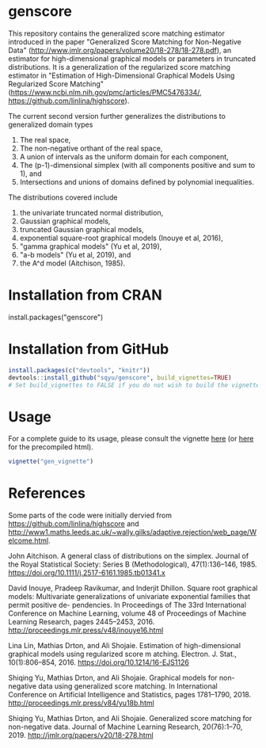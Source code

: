 # genscore
This repository contains the generalized score matching estimator introduced in the paper "Generalized Score Matching for Non-Negative Data" (http://www.jmlr.org/papers/volume20/18-278/18-278.pdf), an estimator for high-dimensional graphical models or parameters in truncated distributions. It is a generalization of the regularized score matching estimator in "Estimation of High-Dimensional Graphical Models Using Regularized Score Matching" (https://www.ncbi.nlm.nih.gov/pmc/articles/PMC5476334/, https://github.com/linlina/highscore).

The current second version further generalizes the distributions to generalized domain types 
1. The real space,
1. The non-negative orthant of the real space,
1. A union of intervals as the uniform domain for each component,
1. The (p-1)-dimensional simplex (with all components positive and sum to 1), and
1. Intersections and unions of domains defined by polynomial inequalities.

The distributions covered include
1. the univariate truncated normal distribution, 
1. Gaussian graphical models, 
1. truncated Gaussian graphical models, 
1. exponential square-root graphical models (Inouye et al, 2016),
1. "gamma graphical models" (Yu et al, 2019),
1. "a-b models" (Yu et al, 2019), and
1. the A^d model (Aitchison, 1985).

# Installation from CRAN
install.packages("genscore")

# Installation from GitHub
```R
install.packages(c("devtools", "knitr"))
devtools::install_github("sqyu/genscore", build_vignettes=TRUE)
# Set build_vignettes to FALSE if you do not wish to build the vignette (which takes a few minutes).
```

# Usage
For a complete guide to its usage, please consult the vignette [here](vignettes/gen_vignette.Rmd) (or [here](https://htmlpreview.github.io/?https://github.com/sqyu/genscore/blob/master/vignettes/gen_vignette.html) for the precompiled html).
```R
vignette("gen_vignette")
```

# References
Some parts of the code were initially dervied from https://github.com/linlina/highscore and http://www1.maths.leeds.ac.uk/~wally.gilks/adaptive.rejection/web_page/Welcome.html.

John Aitchison. A general class of distributions on the simplex. Journal of the Royal Statistical Society: Series B (Methodological), 47(1):136–146, 1985. <https://doi.org/10.1111/j.2517-6161.1985.tb01341.x>

David Inouye, Pradeep Ravikumar, and Inderjit Dhillon. Square root graphical models: Multivariate generalizations of univariate exponential families that permit positive de- pendencies. In Proceedings of The 33rd International Conference on Machine Learning, volume 48 of Proceedings of Machine Learning Research, pages 2445–2453, 2016. <http://proceedings.mlr.press/v48/inouye16.html>

Lina Lin, Mathias Drton, and Ali Shojaie. Estimation of high-dimensional graphical models using regularized score m    atching. Electron. J. Stat., 10(1):806–854, 2016. <https://doi.org/10.1214/16-EJS1126>

Shiqing Yu, Mathias Drton, and Ali Shojaie. Graphical models for non-negative data using generalized score matching. In International Conference on Artificial Intelligence and Statistics, pages 1781–1790, 2018. <http://proceedings.mlr.press/v84/yu18b.html>

Shiqing Yu, Mathias Drton, and Ali Shojaie. Generalized score matching for non-negative data. Journal of Machine Learning Research, 20(76):1–70, 2019. <http://jmlr.org/papers/v20/18-278.html>





